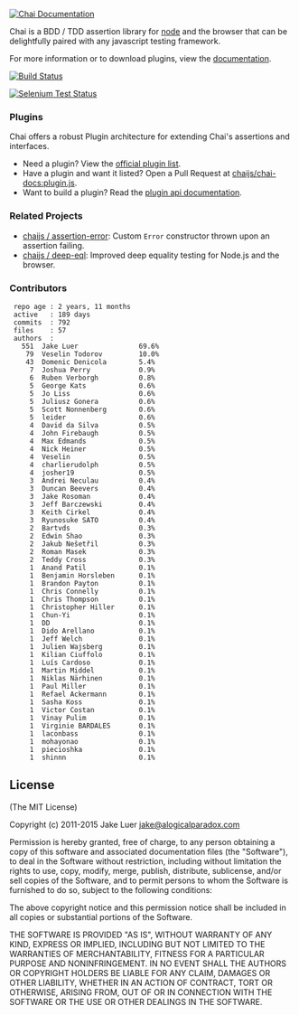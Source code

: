 [![Chai Documentation](http://chaijs.com/public/img/chai-logo.png)](http://chaijs.com)

Chai is a BDD / TDD assertion library for [node](http://nodejs.org) and the browser that
can be delightfully paired with any javascript testing framework.

For more information or to download plugins, view the [documentation](http://chaijs.com).

[![Build Status](https://travis-ci.org/chaijs/chai.svg?branch=master)](https://travis-ci.org/chaijs/chai)

[![Selenium Test Status](https://saucelabs.com/browser-matrix/chaijs.svg)](https://saucelabs.com/u/chaijs)

### Plugins

Chai offers a robust Plugin architecture for extending Chai's assertions and interfaces.

- Need a plugin? View the [official plugin list](http://chaijs.com/plugins).
- Have a plugin and want it listed? Open a Pull Request at [chaijs/chai-docs:plugin.js](https://github.com/chaijs/chai-docs/blob/master/plugins.js#L1-L12).
- Want to build a plugin? Read the [plugin api documentation](http://chaijs.com/guide/plugins/).

### Related Projects

- [chaijs / assertion-error](https://github.com/chaijs/assertion-error): Custom `Error` constructor thrown upon an assertion failing.
- [chaijs / deep-eql](https://github.com/chaijs/deep-eql): Improved deep equality testing for Node.js and the browser.

### Contributors

     repo age : 2 years, 11 months
     active   : 189 days
     commits  : 792
     files    : 57
     authors  :
       551  Jake Luer               69.6%
        79  Veselin Todorov         10.0%
        43  Domenic Denicola        5.4%
         7  Joshua Perry            0.9%
         6  Ruben Verborgh          0.8%
         5  George Kats             0.6%
         5  Jo Liss                 0.6%
         5  Juliusz Gonera          0.6%
         5  Scott Nonnenberg        0.6%
         5  leider                  0.6%
         4  David da Silva          0.5%
         4  John Firebaugh          0.5%
         4  Max Edmands             0.5%
         4  Nick Heiner             0.5%
         4  Veselin                 0.5%
         4  charlierudolph          0.5%
         4  josher19                0.5%
         3  Andrei Neculau          0.4%
         3  Duncan Beevers          0.4%
         3  Jake Rosoman            0.4%
         3  Jeff Barczewski         0.4%
         3  Keith Cirkel            0.4%
         3  Ryunosuke SATO          0.4%
         2  Bartvds                 0.3%
         2  Edwin Shao              0.3%
         2  Jakub Nešetřil          0.3%
         2  Roman Masek             0.3%
         2  Teddy Cross             0.3%
         1  Anand Patil             0.1%
         1  Benjamin Horsleben      0.1%
         1  Brandon Payton          0.1%
         1  Chris Connelly          0.1%
         1  Chris Thompson          0.1%
         1  Christopher Hiller      0.1%
         1  Chun-Yi                 0.1%
         1  DD                      0.1%
         1  Dido Arellano           0.1%
         1  Jeff Welch              0.1%
         1  Julien Wajsberg         0.1%
         1  Kilian Ciuffolo         0.1%
         1  Luís Cardoso            0.1%
         1  Martin Middel           0.1%
         1  Niklas Närhinen         0.1%
         1  Paul Miller             0.1%
         1  Refael Ackermann        0.1%
         1  Sasha Koss              0.1%
         1  Victor Costan           0.1%
         1  Vinay Pulim             0.1%
         1  Virginie BARDALES       0.1%
         1  laconbass               0.1%
         1  mohayonao               0.1%
         1  piecioshka              0.1%
         1  shinnn                  0.1%


## License

(The MIT License)

Copyright (c) 2011-2015 Jake Luer <jake@alogicalparadox.com>

Permission is hereby granted, free of charge, to any person obtaining a copy
of this software and associated documentation files (the "Software"), to deal
in the Software without restriction, including without limitation the rights
to use, copy, modify, merge, publish, distribute, sublicense, and/or sell
copies of the Software, and to permit persons to whom the Software is
furnished to do so, subject to the following conditions:

The above copyright notice and this permission notice shall be included in
all copies or substantial portions of the Software.

THE SOFTWARE IS PROVIDED "AS IS", WITHOUT WARRANTY OF ANY KIND, EXPRESS OR
IMPLIED, INCLUDING BUT NOT LIMITED TO THE WARRANTIES OF MERCHANTABILITY,
FITNESS FOR A PARTICULAR PURPOSE AND NONINFRINGEMENT. IN NO EVENT SHALL THE
AUTHORS OR COPYRIGHT HOLDERS BE LIABLE FOR ANY CLAIM, DAMAGES OR OTHER
LIABILITY, WHETHER IN AN ACTION OF CONTRACT, TORT OR OTHERWISE, ARISING FROM,
OUT OF OR IN CONNECTION WITH THE SOFTWARE OR THE USE OR OTHER DEALINGS IN
THE SOFTWARE.
